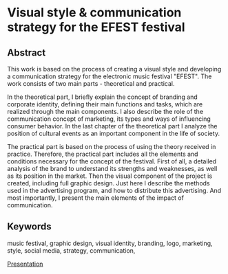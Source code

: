 # Visual style & communication strategy for the EFEST festival 

## Abstract

This work is based on the process of creating a visual style and developing a communication strategy for the electronic music festival "EFEST". The work consists of two main parts - theoretical and practical.

In the theoretical part, I briefly explain the concept of branding and corporate identity, defining their main functions and tasks, which are realized through the main components. I also describe the role of the communication concept of marketing, its types and ways of influencing consumer behavior. In the last chapter of the theoretical part I analyze the position of cultural events as an important component in the life of society.

The practical part is based on the process of using the theory received in practice. Therefore, the practical part includes all the elements and conditions necessary for the concept of the festival.  First of all, a detailed analysis of the brand to understand its strengths and weaknesses, as well as its position in the market. Then the visual component of the project is created, including full graphic design. Just here I describe the methods used in the advertising program, and how to distribute this advertising. And most importantly, I present the main elements of the impact of communication.

## Keywords
music festival, graphic design, visual identity, branding, logo, marketing, style, social media, strategy, communication, 

[Presentation](09-layout-second/PDF/Presentation.pdf)
